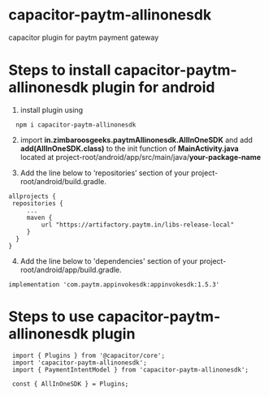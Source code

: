 # capacitor-paytm-allinonesdk
capacitor plugin for paytm payment gateway

# Steps to install capacitor-paytm-allinonesdk plugin for android

1. install plugin using
```
  npm i capacitor-paytm-allinonesdk
```

2. import **in.zimbaroosgeeks.paytmAllinonesdk.AllInOneSDK** and add **add(AllInOneSDK.class)** to the init function of **MainActivity.java** located at project-root/android/app/src/main/java/**your-package-name**

3. Add the line below to ‘repositories’ section of your project-root/android/build.gradle.
  ```
 allprojects {
   repositories {
       ...
       maven {
           url "https://artifactory.paytm.in/libs-release-local"
       }
    }
  }
  ```
  
4. Add the line below to 'dependencies' section of your project-root/android/app/build.gradle.
  ```
  implementation 'com.paytm.appinvokesdk:appinvokesdk:1.5.3'
  ```
  
# Steps to use capacitor-paytm-allinonesdk plugin
  ```
   import { Plugins } from '@capacitor/core';
   import 'capacitor-paytm-allinonesdk';
   import { PaymentIntentModel } from 'capacitor-paytm-allinonesdk';

   const { AllInOneSDK } = Plugins;
   ```
